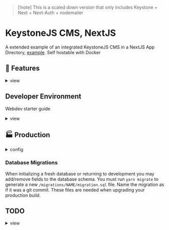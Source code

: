 > [!note] This is a scaled down version that only includes Keystone + Next + Next-Auth + nodemailer

# KeystoneJS CMS, NextJS

A extended example of an integrated KeystoneJS CMS in a NextJS App Directory, [example](https://github.com/keystonejs/keystone/tree/main/examples/framework-nextjs-app-directory). Self hostable with Docker

## 🔑 Features

<details>
<summary>view</summary>

### Analytics

Site analytics are set up to use an externally hosted [Umami](https://umami.is/) app. There are plans to add in admin dashboard analytics that insite user count, sales, and engagement data.

### Calendar

Events and Bookings can auto populate a connected Google Calendar.

### Authentication

[NextAuth](https://next-auth.js.org/) handles authentication which provides

- credentials login (local db)
  - Password Reset (email verificiation)
- Social Logins (OAuth)

### Permissions & Roles

Roles are uniquly setup per instance. Each role can be customized by the _end user_ with granular permission checkboxes setup in `/src/keystone/schemas/permissions.ts`.

Developers can sculp more complex logic with `/src/keystone/access.ts`

> There is an initial db seed of **Admin**, **Editor**, **Client** Roles. These names and permissions can be customized to your project.
>
> </details>

## Developer Environment

Webdev starter guide

<details>
<summary>view</summary>

### Init

There are a few assets & components that you must create to give complete control over unique web parts such as

- logo
- nav menu
- header / footer

Here is a list of files you'll need to provide (there are some `*.ini` files that will help you gest started)

- create site unique assets for your brand
  - `public/assets/logo.svg`
  - `public/assets/logo.png`
  - `public/assets/placeholder.png`
  - `public/favicon.ico`
- copy these files
  - `cp src/ini/layout.ini.tsx src/app/layout.tsx`
  - `cp src/ini/Footer.ini.tsx src/components/private/Footer.tsx`
  - `cp src/ini/Nav.init.tsx src/components/private/Nav.tsx`
  - `cp src/ini/MainNavList.init.tsx src/components/private/MainNavList.tsx`
  - `cp src/ini/vars.ini.css src/styles/vars.css`
  - `cp src/ini/seed_data.ini.ts src/keystone/seed/seed_data.ts`. (depreciated)
  - `cp src/ini/extData.json.ini src/keystone/seed/extracted/extData.json`.
  - `cp .env.ini .env`

> [!warning] .env.local
> **NextJs** chooses `.env.local` over `.env` file. If you shuffling around env files I'd recomend setting it to `.env.dev` as to not run into split variable files when running the 2 dev servers

> [!tip] Private Folders
> there are a few `private` folders here dedicated to your unique components and assets that won't be pushed to this codebase repo

> \![warning] Code Editor
> because we are ignoring these files, your code editor may not _see_ these files when attempting to search/open. You will need to manually dig through to the `private` folder.

As a webdev, if you would like to create custom pages (that override any page created in Keystone) use the `src/app/(private)` directory. Example page ideas that you could apply to your project include.

- `src/app/(private)/home/page.tsx`
- `src/app/(private)/admin/page.tsx`

### CSS Module Styles

styling is done by a mix of global styles and css modules. that are imported into each component with intellisens. This is done by the package `typescript-plugin-css-modules`. You must set your code editor's typescript to **Use Workspace Version**. I am moving away from sass as modern CSS has all the features I need.

### VSCode Snippits

edit `typescriptreact.json` file

<details>

<summary>Typescript Page Snippit</summary>

```json
  "Typescript React Page With Import Server Comp": {
    "prefix": [ "page-tsx", "fpi", "import-react-functional-component"],
    "body": [
      "import { envs } from '@/envs'",
      "import { nextAuthOptions } from '@/session'",
      "import {",
      "\tlayout_site,",
      "\tpage_content,",
      "\tpage_layout,",
      "\t} from '@styles/layout.module.css'",
      "import { getServerSession } from 'next-auth'",
      "",
      "type Props = {",
      "\tsearchParams:{q:string}",
      "\tparams:{id:string}",
      "}",
      "",
      "const page = 1",
      "const perPage = envs.PERPAGE",
      "export default async function $0Page ({ params, searchParams }:Props) {",
      "\tconst session = await getServerSession(nextAuthOptions)",
      "\t// const { data, error } = await fetch()",
      "\t// if (error) return <ErrorPage error={error} ><p>data fetch error </p></ErrorPage>",
      "\t// if (!users) return <NoDataFoundPage><p>No users found</p></NoDataFoundPage>",
      "",
      "\treturn (",
      "\t\t<main className={[page_layout].join(' ')}>",
      "\t\t\t<header className={layout_site}>",
      "\t\t\t\t<h1>$0Page</h1>",
      "\t\t\t</header>",
      "\t\t\t<div className={[page_content, layout_site].join(' ')}>",
      "\t\t\t\t<p>content</p>",
      "\t\t\t</div>",
      "\t\t</main>",
      "\t)",
      "}",

    ],
    "description": "A React functional Page with Typescript types for props."
  },
```

</details>

### Authentication

uses [Next-Auth](https://next-auth.js.org/) to authenticate session. Check KeystoneJS [example](https://github.com/keystonejs/keystone/tree/main/examples/custom-session-next-auth) for a more basic integration

set your `NEXTAUTH_SECRET` env with `openssl rand -base64 32`

| Provider | setup url                                       |
| -------- | ----------------------------------------------- |
| Github   | https://github.com/settings/developers          |
| Google   | https://console.cloud.google.com/apis/dashboard |

### Email

Right now, I'm just using gmail's SMTP. Should be good for low traffic order confirmation & password reset. Once I integrate running mail campaigns I'll need a better solution.

https://myaccount.google.com/security

#### Mail Templating

[React Email](https://react.email/)

### Ecommerce (Stripe)

using stripe CLI have it listen to this webhook
https://stripe.com/docs/webhooks/quickstart

```sh
stripe listen --forward-to http://localhost:3000/api/webhooks/stripe
```

### Database

Assuming you know how to setup a [Postgres](https://www.postgresql.org/) database. Endpoint configured in `.env` file.

#### Seed Data

During development, if you'd like to deploy/migrate your db data to a new database (like a seperate production db), set env `SEED_EXTRACT_NONE` to `extract` and run `ks:dev`. This will create a `./src/keystone/seed/extracted/extData.json` that when flipping `SEED_EXTRACT_NONE` to `seed` will wright that data into the newley pointed database.

Also handy for develpment when you need to test CRUD operations without re-writing items by hand.

> [!info] Document
> any field using the rich text input type (usually named `content`) will query with an extra nested `document` key. I account for this in my `seedDatabase.ts` to make it easier to copy paste without having to remove the `document` key.

example query from apollo playground

```json
{
	"content": {
		"document": [
			{
				"type": "paragraph",
				"children": [
					{
						"text": "Learn about the amazing health benefits of various types of berries, including blueberries, strawberries, and raspberries."
					}
				]
			}
		]
	}
}
```

Remove the `document` if you plan on doing any direct API access. (this is not necessary in my `seedDatabase.ts` logic.)

```json
{
	"content": [
		{
			"type": "paragraph",
			"children": [
				{
					"text": "Learn about the amazing health benefits of various types of berries, including blueberries, strawberries, and raspberries."
				}
			]
		}
	]
}
```

#### ⚙️ Run Local Web Server

1. `yarn ks:dev` (always run first if running both servers)
2. `yarn n:dev`

> [!warning] changes made to the keystone config / schema / etc must stop and restart both services in this order or you'll recieve `[Error: EPERM: operation not permitted, unlink...`
>
> The **NextJS** packs in a version of it's own Keystone app that does not hot reload.

> [!error] any file imported inside the `/src/keystone` directory must be an absolute value. Typescript likes to import via `@...` and that will not work for backend imports. example: `import { envs } from '../../../envs'` and not `import { envs } from '@/envs';`

## Rules & Permissions

any changes to **access** **filters** **operations** or **permissions** will not take effect in the NextJs app until the server is reloaded. Luckily the **Keystone** app will hot reload with these changes

> 1. next `n:dev`

</details>

## 🏭 Production

<details>
<summary> config </summary>

- Keystone backend: **MAKE SURE DEV ENVIRONMENT IS GOOD 2 GO BEFORE PRODUCTION**. The Prisma types are auto generated and can become unsynced, do not make little tweaks in between dev and prod environments
- **self hosting** isn't strait forward. Here is my work around
  - create a seperate `docker container` that runs `postgres`
  - run your dev environment to create the tables and edit the schemas
  - now you can `build` and `run` your app within a `docker container` </details>

### Database Migrations

When initializing a fresh database or returning to development you may add/remove fields to the database schema. You must run `yarn migrate` to generate a new `/migrations/NAME/migration.sql` file. Name the migration as if it was a git commit. These files are needed when upgrading your production build.

</details>

## TODO

<details>
<summary>view</summary>

#todo

- [ ] for schemas set `validation.length.max` for all `text` elements to something like `200` as fail-safe to not allow overload of db
- [ ] review addons that make sense per product / subscription (`inflatable banana bouncy house lol`)
- [ ] WHY IS NEXTJS terminal constantly logging `GET /_next/static/chunks/... 404`??? This i need to do before moving back to main branch
- [ ] make cute hover/click animation on powered by `www.tawtaw.site` link
- [ ] get rid of all `BlockLayout` files in favor of `Grid` or `Flex`
- [ ] update all `.ini` files
- [ ] fix all error and nodata page fallbacks
- [x] Post share modem w copy link (id)
- [ ] copy all data to json format and build to `cutefruit` live demo
- [x] page with side bar and site side bar (will use @container query)
- [x] all blocks tested
- [x] page layout that isn't complicated https://codepen.io/kevinpowell/pen/ExrZrrw?editors=1100
- [x] look into https://smolcss.dev/ for inspo
- [ ] stripe returns. How to refund products, tickets, subscriptions, etc
  - [ ] automate update Orders accordingling
- [ ] limit / validate form inputs for things like names or text (as to not have infinite letters inputed)
- [ ] think about setting up all colors as `hsl` and set the `lightness` according to `dark` or `light` theme
- [ ] look into color theming per block and using `color-mix` to help with contrast
- [ ] look into more robust light dark + other color themes
  - https://github.com/stolinski/tolin.ski/blob/main/src/routes/(blank)/experiments/dark-light/%2Bpage.svelte
  - https://tolin.ski/experiments/dark-light
- [ ] WARNING. look out for any ecommerce schema that takes a price. don't let client footgun themselves with ecommerce being listed as 'more than free' negative numbers

---

- [ ] add testing again
  - [ ] stripe webhook testing - https://accreditly.io/articles/test-stripe-webhooks-without-using-ngrok#content-3-local-stripe-webhook-testing-with-docker
- [ ] Toast notification with status timer on bottom border edge (like bitwarden)
- [ ] appointment schedualer https://cal.com/
- [ ] document signing https://www.docuseal.co/
- [ ] built in calendar for admin dash
- [ ] create a special admin input search for Users & Events that hot swaps with main search at top
- [x] transition as much Styled Components to CSS Modules
- [ ] screen shots / recordings
  - [ ] 16 / 10 (1200 x 750) - laptop
  - [ ] ? / ? - phone
  - [ ] Events
  - [ ] Bookings
  - [ ] Products (checkout)
- [ ] use grid-template-areas to make a better PricingTable component
- [ ] which components are site specific, add them to .ignore
  - [ ] `Hero.tsx`
  - [ ] `Nav.tsx`
  - [ ] `layout.tsx`
- [ ] add option for multi email brokers (other than gmail)
- [ ] global toast notifcations with Context Provider
- [ ] Error404 on all page route types
  - [x] posts
  - [x] pages
  - [ ] bookings
  - [ ] bookings
- [ ] move all `*.ini` and `styles` to a seperate repo (or asset bucket) as to not crowd this repo. Maybe have certain **Themed** style folders to pick from?
- [ ] keystone not compatible with **Node 22 LTE**
- [ ] delete all files appened with `*OLD.*`
- [ ] remove all commented `query.User.findOne`
- [ ] ks field groups
  - [ ] add `Metadata` field group for dateCreated, dateModified, Categories, Tags to all Schema Types

#### dateUpdated Field

I can easily update the time stamp via `db.updatedAt` instead of custom `hook` logic

````ts
...
dateModified: timestamp({
  defaultValue: { kind: "now" },
  validation: { isRequired: true },
  // https://keystonejs.com/docs/fields/timestamp#title
  db: {
    updatedAt: true,
  },
}),
...
```

### Blocks

#todo
- [ ] Gallery: better editor preview
- [ ] ticket checkout flow. (confirm ticket/seat as they enter cart)
  1. event page
  2. ticket to cart creates ticket (ticket status === HOLD)
  3. checkout confirms status === PAYMENT_RECIEVED

- Announcements
  - create dynamic announcements that are private, members only, etc.

## Color pallet?

- https://realtimecolors.com/?colors=110604-fbf0ee-1b6874-ffffff-1b6874 </details>

## Unicode
- ⤏

---

## Credits

- Wes Bos [Tutorial](https://advancedreact.com/)
````
